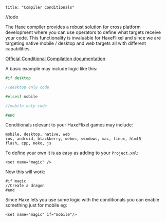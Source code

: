 ```
title: "Compiler Conditionals"
```
//todo





The Haxe compiler provides a robust solution for cross platform development where you can use operators to define what targets receive your code. This functionality is invaluable for HaxeFlixel and since we are targeting native mobile / desktop and web targets all with different capabilities.

[Official Conditional Compilation documentation](http://http://haxe.org/ref/conditionals)

A basic example may include logic like this:

``` haxe
#if desktop

//desktop only code

#elseif mobile

//mobile only code

#end
```
Conditionals relevant to your HaxeFlixel games may include:

```
mobile, desktop, native, web
ios, android, blackberry, webos, windows, mac, linux, html5
flash, cpp, neko, js
```

To define your own it is as easy as adding to your ```Project.xml```:

```
<set name="magic" />
```

Now this will work:

```
#if magic
//Create a dragon
#end
```

Since Haxe lets you use some logic with the conditionals you can enable something just for mobile eg:

```
<set name="magic" if="mobile"/>
```